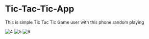 # Tic-Tac-Tic-App
This is  simple Tic Tac Tic Game user with this phone random playing   


![4](https://user-images.githubusercontent.com/28659588/52480453-70516180-2bb4-11e9-88c5-50492bae5207.png)
![5](https://user-images.githubusercontent.com/28659588/52480454-70e9f800-2bb4-11e9-9524-4d443ceb1f43.png)
![6](https://user-images.githubusercontent.com/28659588/52480456-71828e80-2bb4-11e9-9d24-98540773d69f.png)
